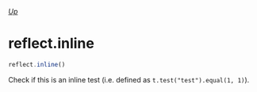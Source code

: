 *[Up](../reflection.md)*

# reflect.inline

```js
reflect.inline()
```

Check if this is an inline test (i.e. defined as `t.test("test").equal(1, 1)`).
